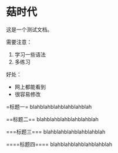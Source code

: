 菇时代
========

这是一个测试文档。

需要注意：
1. 学习一些语法
2. 多练习

好处：
+ 网上都能看到
+ 很容易修改

=标题一=
blahblahblahblahblahblah

==标题二==
blahblahblahblahblahblah

===标题三===
blahblahblahblahblahblah

====标题四====
blahblahblahblahblahblah
